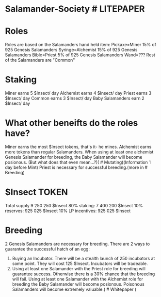 # Salamander-Society # LITEPAPER

# Roles
Roles are based on the Salamanders hand held item: 
Pickaxe=Miner 15% of 925 Genesis Salamanders
  Syringe=Alchemist 15% of 925 Genesis Salamanders
    Bible=Priest 5% of 925 Genesis Salamanders
      Wand=??? 
Rest of the Salamanders are "Common" 
   
# Staking
Miner earns 5 $Insect/ day
  Alchemist earns 4 $Insect/ day
      Priest earns 3 $Insect/ day
        Common earns 3 $Insect/ day
          Baby Salamanders earn 2 $Insect/ day
        
# What other beneifts do the roles have?
Miner earns the most $Insect tokens, that's it- he mines.
  Alchemist earns more tokens than regular Salamanders. When using at least one alchemist Genesis Salamander for breeding, the Baby Salamander will become   posionous. (But what does that even mean...?)( # Mutating)(Information 1 day before Mint)
    Priest is necessary for successful breeding.(more in # Breeding)
    
# $Insect TOKEN
Total supply 9 250 250 $Insect
  80% staking: 7 400 200 $Insect
    10% reserves: 925 025 $Insect
      10% LP incentives: 925 025 $Insect
      
# Breeding
2 Genesis Salamanders are necessary for breeding. There are 2 ways to guarantee the successful hatch of an egg:
  1) Buying an Incubator. There will be a stealth launch of 250 incubators at some point. They will cost 125 $Insect. Incubators will be tradeable.
  2) Using at least one Salamander with the Priest role for breeding will guarantee success. Otherwise there is a 30% chance that the breeding will fail.
     Using at least one Salamander with the Alchemist role for breeding the Baby Salamander will become posionous. 
      Poisonous Salamanders will become extremely valuable.( # Whitepaper )
     
  
  

